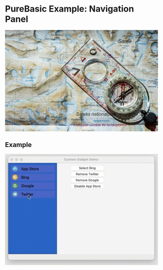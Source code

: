# PureBasic Example: Navigation Panel

![Splash](splash.jpg)

## Example

![Example](example-screen.jpg)

